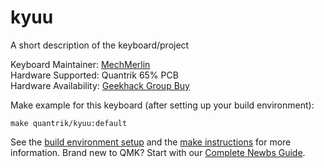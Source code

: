 # kyuu

A short description of the keyboard/project

Keyboard Maintainer: [MechMerlin](https://github.com/mechmerlin)  
Hardware Supported: Quantrik 65% PCB  
Hardware Availability: [Geekhack Group Buy](https://geekhack.org/index.php?topic=97810.0)

Make example for this keyboard (after setting up your build environment):

    make quantrik/kyuu:default

See the [build environment setup](https://docs.qmk.fm/#/getting_started_build_tools) and the [make instructions](https://docs.qmk.fm/#/getting_started_make_guide) for more information. Brand new to QMK? Start with our [Complete Newbs Guide](https://docs.qmk.fm/#/newbs).
